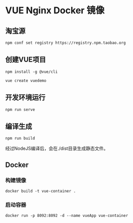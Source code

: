 # VUE Nginx Docker 镜像
## 淘宝源
```
npm conf set registry https://registry.npm.taobao.org

```
## 创建VUE项目
```
npm install -g @vue/cli

vue create vuedemo

```

## 开发环境运行
```
npm run serve
```

## 编译生成
```
npm run build
```

经过NodeJS编译后，会在./dist目录生成静态文件。

## Docker
### 构建镜像
```
docker build -t vue-container .

```

### 启动容器
```
docker run -p 8092:8092 -d --name vueApp vue-container
```